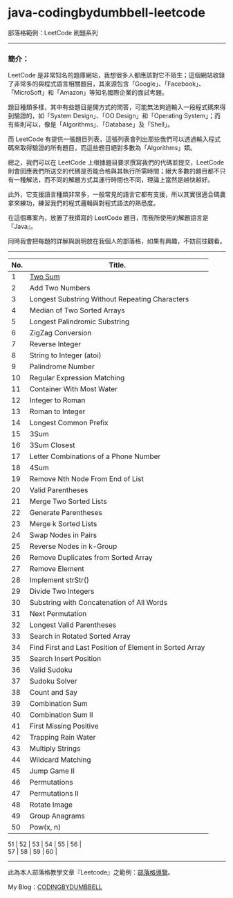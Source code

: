 # java-codingbydumbbell-leetcode
部落格範例：LeetCode 刷題系列
<br />

***

<h3>簡介：</h3>

LeetCode 是非常知名的題庫網站，我想很多人都應該對它不陌生；這個網站收錄了非常多的與程式語言相關題目，其來源包含「Google」、「Facebook」、「MicroSoft」和「Amazon」等知名國際企業的面試考題。

題目種類多樣，其中有些題目是開方式的問答，可能無法夠過輸入一段程式碼來得到驗證的，如「System Design」、「OO Design」和「Operating System」；而有些則可以，像是「Algorithms」、「Database」及「Shell」。

而 LeetCode 有提供一張題目列表，這張列表會列出那些我們可以透過輸入程式碼來取得驗證的所有題目，而這些題目絕對多數為「Algorithms」類。

總之，我們可以在 LeetCode 上根據題目要求撰寫我們的代碼並提交，LeetCode 則會回應我們所送交的代碼是否能合格與其執行所需時間；絕大多數的題目都不只有一種解法，而不同的解題方式其運行時間也不同，理論上當然是越快越好。

此外，它支援語言種類非常多，一般常見的語言它都有支援，所以其實很適合碼農拿來練功，練習我們的程式邏輯與對程式語法的熟悉度。

在這個專案內，放置了我撰寫的 LeetCode 題目，而我所使用的解題語言是『Java』。

同時我會把每題的詳解與說明放在我個人的部落格，如果有興趣，不妨前往觀看。

***

No.     |Title. 
--------|----------------------
1       |[Two Sum](https://codingbydumbbell.blogspot.com/2019/01/leetcode-1-two-sum.html)
2	      |Add Two Numbers
3	      |Longest Substring Without Repeating Characters
4	      |Median of Two Sorted Arrays
5	      |Longest Palindromic Substring
6	      |ZigZag Conversion
7	      |Reverse Integer
8	      |String to Integer (atoi)
9       |Palindrome Number    
10      |Regular Expression Matching    
11      |Container With Most Water    
12      |Integer to Roman    
13      |Roman to Integer    
14      |Longest Common Prefix    
15      |3Sum    
16      |3Sum Closest    
17      |Letter Combinations of a Phone Number    
18      |4Sum   
19      |Remove Nth Node From End of List    
20      |Valid Parentheses    
21      |Merge Two Sorted Lists    
22      |Generate Parentheses    
23      |Merge k Sorted Lists    	
24      |Swap Nodes in Pairs    	
25      |Reverse Nodes in k-Group    
26      |Remove Duplicates from Sorted Array    
27      |Remove Element    
28      |Implement strStr()    
29      |Divide Two Integers    
30      |Substring with Concatenation of All Words    
31      |Next Permutation    	
32      |Longest Valid Parentheses    
33      |Search in Rotated Sorted Array    
34      |Find First and Last Position of Element in Sorted Array   
35      |Search Insert Position    
36      |Valid Sudoku    
37      |Sudoku Solver    
38      |Count and Say    
39      |Combination Sum    
40      |Combination Sum II    
41      |First Missing Positive    
42      |Trapping Rain Water    
43      |Multiply Strings    
44      |Wildcard Matching    
45      |Jump Game II    
46      |Permutations    
47      |Permutations II    
48      |Rotate Image    
49      |Group Anagrams    
50      |Pow(x, n)    
  
51      |
52      |
53      |
54      |
55      |
56      |    
57      |
58      |
59      |
60      |

***

此為本人部落格教學文章『Leetcode』之範例：[部落格導覽](https://codingbydumbbell.blogspot.com/2019/01/blog-post.html)。

My Blog：[CODINGBYDUMBBELL](https://codingbydumbbell.blogspot.com/)
